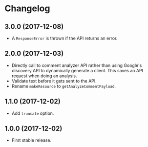 # Changelog

## 3.0.0 (2017-12-08)

- A `ResponseError` is thrown if the API returns an error.

## 2.0.0 (2017-12-03)

- Directly call to comment analyzer API rather than using Google's
discovery API to dynamically generate a client. This saves an API
request when doing an analysis.
- Validate text before it gets sent to the API.
- Rename `makeResource` to `getAnalyzeCommentPayload`.

## 1.1.0 (2017-12-02)

- Add `truncate` option.

## 1.0.0 (2017-12-02)

- First stable release.
